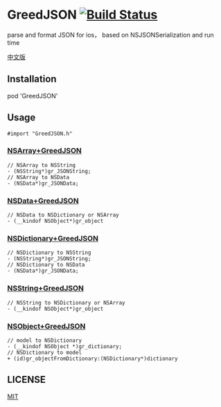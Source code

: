 # GreedJSON [![Build Status](https://travis-ci.org/greedlab/GreedJSON.svg?branch=master)](https://travis-ci.org/greedlab/GreedJSON)

parse and format JSON for ios， based on NSJSONSerialization and run time

[中文版](README-cn.md)

## Installation

pod 'GreedJSON'

## Usage

```objc
#import "GreedJSON.h"
```

### [NSArray+GreedJSON](https://github.com/greedlab/GreedJSON/blob/master/GreedJSON/NSArray%2BGreedJSON.h)

```objc
// NSArray to NSString
- (NSString*)gr_JSONString;
// NSArray to NSData
- (NSData*)gr_JSONData;
```

### [NSData+GreedJSON](https://github.com/greedlab/GreedJSON/blob/master/GreedJSON/NSData%2BGreedJSON.h)

```objc
// NSData to NSDictionary or NSArray
- (__kindof NSObject*)gr_object
```

### [NSDictionary+GreedJSON](https://github.com/greedlab/GreedJSON/blob/master/GreedJSON/NSDictionary%2BGreedJSON.h)

```objc
// NSDictionary to NSString
- (NSString*)gr_JSONString;
// NSDictionary to NSData
- (NSData*)gr_JSONData;
```

### [NSString+GreedJSON](https://github.com/greedlab/GreedJSON/blob/master/GreedJSON/NSString%2BGreedJSON.h)

```objc
// NSString to NSDictionary or NSArray
- (__kindof NSObject*)gr_object
```

### [NSObject+GreedJSON](https://github.com/greedlab/GreedJSON/blob/master/GreedJSON/NSObject%2BGreedJSON.h)

```objc
// model to NSDictionary
- (__kindof NSObject *)gr_dictionary;
// NSDictionary to model
+ (id)gr_objectFromDictionary:(NSDictionary*)dictionary
```

## LICENSE

[MIT](LICENSE)
